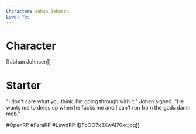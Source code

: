 ```yaml
---
Character: Johan Johnsen
Lewd: Yes
---
```

# Character
[[Johan Johnsen]]

# Starter
"I don't care what you think. I'm going through with it." Johan sighed. "He wants me to dress up when he fucks me and I can't run from the gods damn mob."  

#OpenRP #FeraRP #LewdRP 
![[FcOO7x3XwAI70xr.jpg]]